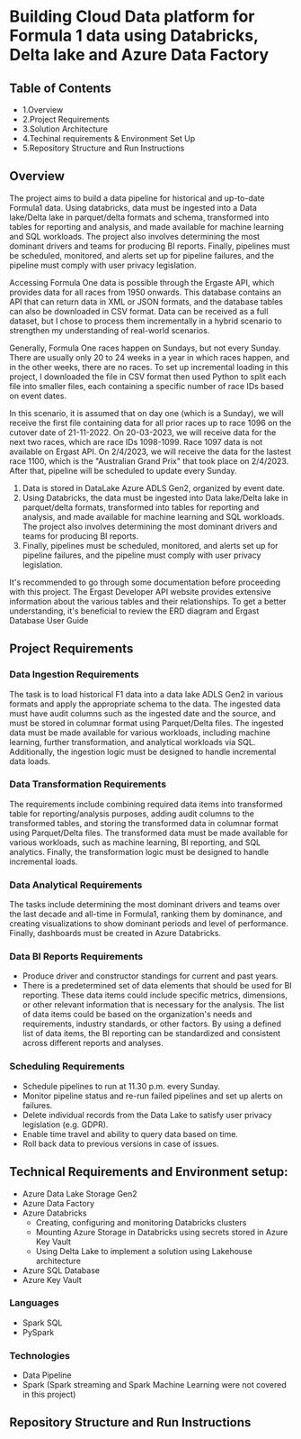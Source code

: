 
# Building Cloud Data platform for Formula 1 data using Databricks, Delta lake and Azure Data Factory

## Table of Contents
* 1.Overview
* 2.Project Requirements
* 3.Solution Architecture
* 4.Techinal requirements & Environment Set Up
* 5.Repository Structure and Run Instructions

## Overview

The project aims to build a data pipeline for historical and up-to-date Formula1 data. Using databricks, data must be ingested into a Data lake/Delta lake in parquet/delta formats and schema, transformed into tables for reporting and analysis, and made available for machine learning and SQL workloads. The project also involves determining the most dominant drivers and teams for producing BI reports. Finally, pipelines must be scheduled, monitored, and alerts set up for pipeline failures, and the pipeline must comply with user privacy legislation.

Accessing Formula One data is possible through the Ergaste API, which provides data for all races from 1950 onwards. This database contains an API that can return data in XML or JSON formats, and the database tables can also be downloaded in CSV format. Data can be received as a full dataset, but I chose to process them incrementally in a hybrid scenario to strengthen my understanding of real-world scenarios.

Generally, Formula One races happen on Sundays, but not every Sunday. There are usually only 20 to 24 weeks in a year in which races happen, and in the other weeks, there are no races. To set up incremental loading in this project, I downloaded the file in CSV format then used Python to split each file into smaller files, each containing a specific number of race IDs based on event dates.

In this scenario, it is assumed that on day one (which is a Sunday), we will receive the first file containing data for all prior races up to race 1096 on the cutover date of 21-11-2022. On 20-03-2023, we will receive data for the next two races, which are race IDs 1098-1099. Race 1097 data is not available on Ergast API. On 2/4/2023, we will receive the data for the lastest race 1100, which is the "Australian Grand Prix" that took place on 2/4/2023. After that, pipeline will be scheduled to update every Sunday.

1. Data is stored in DataLake Azure ADLS Gen2, organized by event date.
2. Using Databricks, the data must be ingested into Data lake/Delta lake in parquet/delta formats, transformed into tables for reporting and analysis, and made available for machine learning and SQL workloads. The project also involves determining the most dominant drivers and teams for producing BI reports.
3. Finally, pipelines must be scheduled, monitored, and alerts set up for pipeline failures, and the pipeline must comply with user privacy legislation.

It's recommended to go through some documentation before proceeding with this project. The Ergast Developer API website provides extensive information about the various tables and their relationships. To get a better understanding, it's beneficial to review the ERD diagram and Ergast Database User Guide

## Project Requirements

### Data Ingestion Requirements
The task is to load historical F1 data into a data lake ADLS Gen2 in various formats and apply the appropriate schema to the data. The ingested data must have audit columns such as the ingested date and the source, and must be stored in columnar format using Parquet/Delta files. The ingested data must be made available for various workloads, including machine learning, further transformation, and analytical workloads via SQL. Additionally, the ingestion logic must be designed to handle incremental data loads.

### Data Transformation Requirements
The requirements include combining required data items into transformed table for reporting/analysis purposes, adding audit columns to the transformed tables, and storing the transformed data in columnar format using Parquet/Delta files. The transformed data must be made available for various workloads, such as machine learning, BI reporting, and SQL analytics. Finally, the transformation logic must be designed to handle incremental loads.

### Data Analytical Requirements
The tasks include determining the most dominant drivers and teams over the last decade and all-time in Formula1, ranking them by dominance, and creating visualizations to show dominant periods and level of performance. Finally, dashboards must be created in Azure Databricks.

### Data BI Reports Requirements
* Produce driver and constructor standings for current and past years.
* There is a predetermined set of data elements that should be used for BI reporting. These data items could include specific metrics, dimensions, or other relevant information that is necessary for the analysis. The list of data items could be based on the organization's needs and requirements, industry standards, or other factors. By using a defined list of data items, the BI reporting can be standardized and consistent across different reports and analyses.
### Scheduling Requirements
* Schedule pipelines to run at 11.30 p.m. every Sunday.
* Monitor pipeline status and re-run failed pipelines and set up alerts on failures.
* Delete individual records from the Data Lake to satisfy user privacy legislation (e.g. GDPR).
* Enable time travel and ability to query data based on time.
* Roll back data to previous versions in case of issues.

## Technical Requirements and Environment setup:
* Azure Data Lake Storage Gen2
* Azure Data Factory
* Azure Databricks 
  * Creating, configuring and monitoring Databricks clusters
  * Mounting Azure Storage in Databricks using secrets stored in Azure Key Vault
  * Using Delta Lake to implement a solution using Lakehouse architecture
* Azure SQL Database
* Azure Key Vault

### Languages
* Spark SQL
* PySpark

### Technologies
* Data Pipeline
* Spark (Spark streaming and Spark Machine Learning were not covered in this project)

## Repository Structure and Run Instructions

